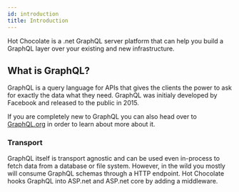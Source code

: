```yaml
---
id: introduction
title: Introduction
---
```


Hot Chocolate is a .net GraphQL server platform that can help you build a GraphQL layer over your existing and new infrastructure.

## What is GraphQL?

GraphQL is a query language for APIs that gives the clients the power to ask for exactly the data what they need. GraphQL was initialy developed by Facebook and released to the public in 2015.

If you are completely new to GraphQL you can also head over to [GraphQL.org](https://graphql.org) in order to learn about more about it.

### Transport

GraphQL itself is transport agnostic and can be used even in-process to fetch data from a database or file system. However, in the wild you mostly will consume GraphQL schemas through a HTTP endpoint. Hot Chocolate hooks GraphQL into ASP.net and ASP.net core by adding a middleware.





